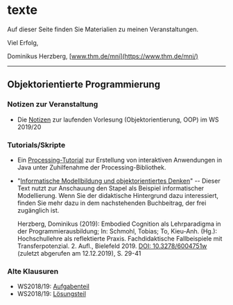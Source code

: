 # texte

Auf dieser Seite finden Sie Materialien zu meinen Veranstaltungen.

Viel Erfolg,

Dominikus Herzberg, [www.thm.de/mni](https://www.thm.de/mni/)

---

## Objektorientierte Programmierung

### Notizen zur Veranstaltung

* Die [Notizen](https://denkspuren.github.io/texte/oop/NotizenWS2019.md.html) zur laufenden Vorlesung (Objektorientierung, OOP) im WS 2019/20

### Tutorials/Skripte

* Ein [Processing-Tutorial](https://denkspuren.github.io/texte/processing/Tutorial.md.html) zur Erstellung von interaktiven Anwendungen in Java unter Zuhilfenahme der Processing-Bibliothek.
* "[Informatische Modellbildung und objektorientiertes Denken](https://denkspuren.github.io/texte/oop/StapelModellierung.md.html)" -- Dieser Text nutzt zur Anschauung den Stapel als Beispiel informatischer Modellierung. Wenn Sie der didaktische Hintergrund dazu interessiert, finden Sie mehr dazu in dem nachstehenden Buchbeitrag, der frei zugänglich ist.

    Herzberg, Dominikus (2019): Embodied Cognition als Lehrparadigma in der Programmierausbildung; In: Schmohl, Tobias; To, Kieu-Anh. (Hg.): Hochschullehre als reflektierte Praxis. Fachdidaktische Fallbeispiele mit Transferpotenzial. 2. Aufl., Bielefeld 2019. [DOI: 10.3278/6004751w](https://www.wbv.de/artikel/6004751w) (zuletzt abgerufen am 12.12.2019), S. 29-41

### Alte Klausuren

* WS2018/19: [Aufgabenteil](https://github.com/denkspuren/texte/blob/master/oop/Klausuren/WS2018.Klausur.Aufgabenteil.md.pdf)
* WS2018/19: [Lösungsteil](https://github.com/denkspuren/texte/blob/master/oop/Klausuren/WS2018.Klausur.L%C3%B6sungsteil.pdf)
